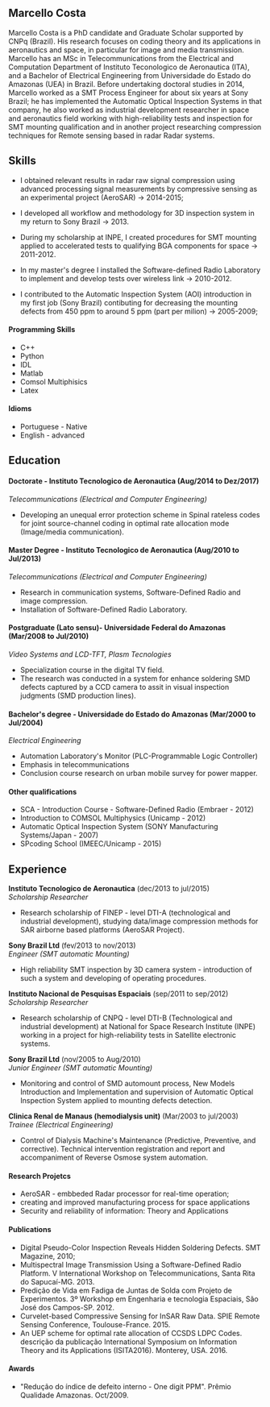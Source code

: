 ## Marcello Costa

Marcello Costa is a PhD candidate and  Graduate Scholar supported by CNPq (Brazil). His research focuses on coding theory and its applications in aeronautics and space, in particular for image and media transmission. Marcello has an MSc in Telecommunications from the Electrical and Computation Department of Instituto Teconologico de Aeronautica (ITA), and a Bachelor of Electrical Engineering from Universidade do Estado do Amazonas (UEA) in Brazil. Before undertaking doctoral studies in 2014, Marcello worked as a SMT Process Engineer for about six years at Sony Brazil; he has implemented the Automatic Optical Inspection Systems in that company, he also worked as industrial development researcher in space and aeronautics field working with high-reliability tests and inspection for SMT mounting qualification and in another project researching compression techniques for Remote sensing based in radar Radar systems.

## Skills

- I obtained relevant results in radar raw signal compression using advanced processing signal measurements by compressive sensing as an experimental project (AeroSAR) -> 2014-2015;

- I developed all workflow and methodology for 3D inspection system in my return to Sony Brazil -> 2013.

- During my scholarship at INPE, I created procedures for SMT mounting applied to accelerated tests to qualifying BGA components for space -> 2011-2012.

- In my master's degree I installed the Software-defined Radio Laboratory to implement and develop tests over wireless link -> 2010-2012. 

- I contributed to the Automatic Inspection System (AOI) introduction in my first job (Sony Brazil) contibuting for decreasing the mounting defects from 450 ppm to around 5 ppm (part per milion) -> 2005-2009;

#### Programming Skills

- C++
- Python
- IDL
- Matlab
- Comsol Multiphisics
- Latex

#### Idioms

- Portuguese - Native
- English - advanced


## Education

#### Doctorate - Instituto Tecnologico de Aeronautica (Aug/2014 to Dez/2017)
*Telecommunications (Electrical and Computer Engineering)*

- Developing an unequal error protection scheme in Spinal rateless codes for joint source-channel coding in optimal rate allocation mode (Image/media communication).


#### Master Degree - Instituto Tecnologico de Aeronautica (Aug/2010 to Jul/2013)
*Telecommunications (Electrical and Computer Engineering)*

- Research in communication systems, Software-Defined Radio and image compression.
- Installation of Software-Defined Radio Laboratory.

#### Postgraduate (Lato sensu)- Universidade Federal do Amazonas (Mar/2008 to Jul/2010)
*Video Systems and LCD-TFT, Plasm Tecnologies*

- Specialization course in the digital TV field.
- The research was conducted in a system for enhance soldering SMD defects captured by a CCD camera to assit in visual inspection judgments (SMD production lines).

#### Bachelor's degree - Universidade do Estado do Amazonas (Mar/2000 to Jul/2004)
*Electrical Engineering*

- Automation Laboratory's Monitor (PLC-Programmable Logic Controller)
- Emphasis in telecommunications
- Conclusion course research on urban mobile survey for power mapper.


#### Other qualifications

- SCA - Introduction Course - Software-Defined Radio (Embraer - 2012)
- Introduction to COMSOL Multiphysics (Unicamp - 2012)
- Automatic Optical Inspection System (SONY Manufacturing Systems/Japan - 2007)
- SPcoding School (IMEEC/Unicamp - 2015)


## Experience

**Instituto Tecnologico de Aeronautica** (dec/2013 to jul/2015)    
*Scholarship Researcher*  
- Research scholarship of FINEP - level DTI-A (technological and industrial development), studying data/image compression methods for SAR airborne based platforms (AeroSAR Project).

**Sony Brazil Ltd** (fev/2013 to nov/2013)   
*Engineer (SMT automatic Mounting)*  
- High reliability SMT inspection by 3D camera system - introduction of such a system and developing of operating procedures.

**Instituto Nacional de Pesquisas Espaciais** (sep/2011 to sep/2012)   
*Scholarship Researcher*  
- Research scholarship of CNPQ - level DTI-B (Technological and industrial development) at National for Space Research Institute (INPE) working in a project for high-reliability tests in Satellite electronic systems.

**Sony Brazil Ltd** (nov/2005 to Aug/2010)   
*Junior Engineer (SMT automatic Mounting)*  
- Monitoring and control of SMD automount process, New Models Introduction and Implementation and supervision of Automatic Optical Inspection System applied to mounting defects detection.

**Clinica Renal de Manaus (hemodialysis unit)** (Mar/2003 to jul/2003)   
*Trainee (Electrical Engineering)*
- Control of Dialysis Machine's Maintenance (Predictive, Preventive, and corrective). Technical intervention registration and report and accompaniment of Reverse Osmose system automation.

#### Research Projetcs
- AeroSAR - embbeded Radar processor for real-time operation;
- creating and improved manufacturing process for space applications
- Security and reliability of information: Theory and Applications


#### Publications

- Digital Pseudo-Color Inspection Reveals Hidden Soldering Defects. SMT Magazine, 2010;
- Multispectral Image Transmission Using a Software-Defined Radio Platform. V International Workshop on Telecommunications, Santa Rita do Sapucaí-MG. 2013. 
- Predição de Vida em Fadiga de Juntas de Solda com Projeto de Experimentos. 3º Workshop em Engenharia e tecnologia Espaciais, São José dos Campos-SP. 2012.
- Curvelet-based Compressive Sensing for InSAR Raw Data. SPIE Remote Sensing Conference, Toulouse-France. 2015.
- An UEP scheme for optimal rate allocation of CCSDS LDPC Codes.  descrição da publicação International Symposium on Information Theory and its Applications (ISITA2016). Monterey, USA. 2016.


#### Awards
- "Redução do índice de defeito interno - One digit PPM". Prêmio Qualidade Amazonas. Oct/2009.
